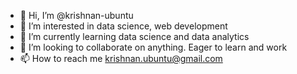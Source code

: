 - 👋 Hi, I’m @krishnan-ubuntu
- 👀 I’m interested in data science, web development
- 🌱 I’m currently learning data science and data analytics
- 💞️ I’m looking to collaborate on anything. Eager to learn and work
- 📫 How to reach me krishnan.ubuntu@gmail.com

<!---
krishnan-ubuntu/krishnan-ubuntu is a ✨ special ✨ repository because its `README.md` (this file) appears on your GitHub profile.
You can click the Preview link to take a look at your changes.
--->
